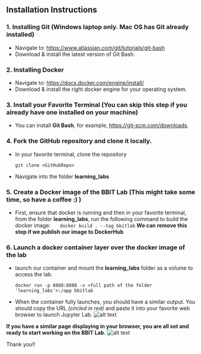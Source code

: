 ## Installation Instructions

### 1. Installing **Git** (Windows laptop only. Mac OS has Git already installed)

- Navigate to: https://www.atlassian.com/git/tutorials/git-bash
- Download & install the latest version of Git Bash.

### 2. Installing **Docker**

- Navigate to: https://docs.docker.com/engine/install/
- Download & install the right docker engine for your operating system.

### 3. Install your Favorite Terminal (You can skip this step if you already have one installed on your machine)

- You can install **Git Bash**, for example, https://git-scm.com/downloads.

### 4. Fork the GitHub repository and clone it locally.

- In your favorite terminal, clone the repository
  ```
  git clone <GitHubRepo>
  ```
- Navigate into the folder **learning_labs**

### 5. Create a **Docker image** of the BBIT Lab (This might take some time, so have a coffee :) )

- First, ensure that docker is running and then in your favorite terminal, from the folder **learning_labs**, run the following command to build the docker image:
  `    docker build . --tag bbitlab
   `
  **We can remove this step if we publish our image to DockerHub**

### 6. Launch a docker container layer over the docker image of the lab

- launch our container and mount the **learning_labs** folder as a volume to access the lab.

  ```
  docker run -p 8888:8888 -v <full path of the folder 'learning_labs'>:/app bbitlab
  ```

- When the container fully launches, you should have a similar output.
  You should copy the URL _(circled in red)_ and paste it into your favorite web browser to launch Jupyter Lab.
  ![alt text](./data/Images/bbit_lab.PNG)

**If you have a similar page displaying in your browser, you are all set and ready to start working on the BBIT Lab.**
![alt text](./data/Images/bbit_lab_2.PNG)

Thank you!!
